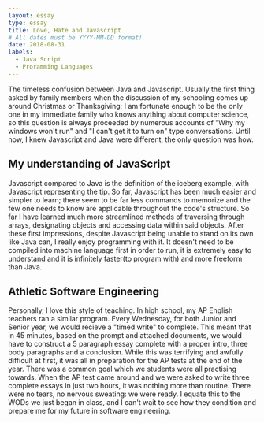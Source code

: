 ```yaml
---
layout: essay
type: essay
title: Love, Hate and Javascript
# All dates must be YYYY-MM-DD format!
date: 2018-08-31
labels:
  - Java Script
  - Proramming Languages
---
```


The timeless confusion between Java and Javascript.  Usually the first thing asked by family members when the discussion of my schooling comes up around Christmas or Thanksgiving; I am fortunate enough to be the only one in my immediate family who knows anything about computer science, so this question is always proceeded by numerous accounts of "Why my windows won't run" and "I can't get it to turn on" type conversations.  Until now, I knew Javascript and Java were different, the only question was how.

## My understanding of JavaScript
Javascript compared to Java is the definition of the iceberg example, with Javascript representing the tip.  So far, Javascript has been much easier and simpler to learn; there seem to be far less commands to memorize and the few one needs to know are applicable  throughout the code's structure.  So far I have learned much more streamlined methods of traversing through arrays, designating objects and accessing data within said objects.  After these first impressions, despite Javascript being unable to stand on its own like Java can, I really enjoy programming with it.  It doesn't need to be compiled into machine language first in order to run, it is extremely easy to understand and it is infinitely faster(to program with) and more freeform than Java. 

## Athletic Software Engineering
Personally, I love this style of teaching.  In high school, my AP English teachers ran a similar program.  Every Wednesday, for both Junior and Senior year, we would recieve a "timed write" to complete.  This meant that in 45 minutes, based on the prompt and attached documents, we would have to construct a 5 paragraph essay complete with a proper intro, three body paragraphs and a conclusion.  While this was terrifying and awfully difficult at first, it was all in preparation for the AP tests at the end of the year.  There was a common goal which we students were all practising towards.  When the AP test came around and we were asked to write three complete essays in just two hours, it was nothing more than routine.  There were no tears, no nervous sweating: we were ready.  I equate this to the WODs we just began in class, and I can't wait to see how they condition and prepare me for my future in software engineering.

 
